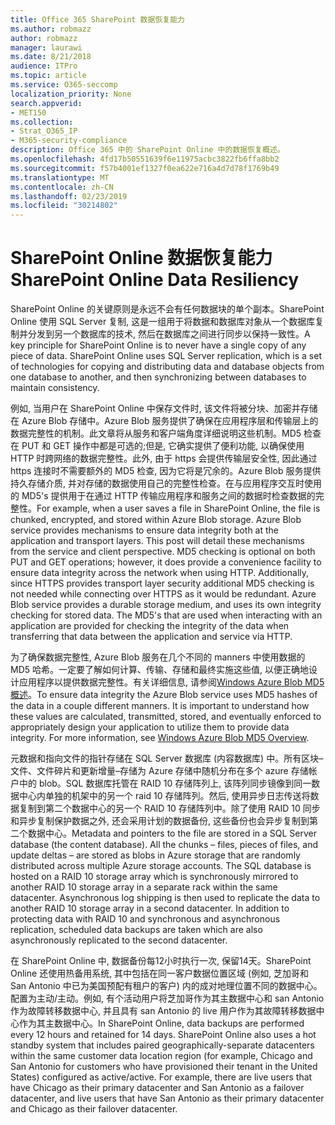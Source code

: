 ```yaml
---
title: Office 365 SharePoint 数据恢复能力
ms.author: robmazz
author: robmazz
manager: laurawi
ms.date: 8/21/2018
audience: ITPro
ms.topic: article
ms.service: O365-seccomp
localization_priority: None
search.appverid:
- MET150
ms.collection:
- Strat_O365_IP
- M365-security-compliance
description: Office 365 中的 SharePoint Online 中的数据恢复概述。
ms.openlocfilehash: 4fd17b50551639f6e11975acbc3822fb6ffa8bb2
ms.sourcegitcommit: f57b4001ef1327f0ea622e716a4d7d78f1769b49
ms.translationtype: MT
ms.contentlocale: zh-CN
ms.lasthandoff: 02/23/2019
ms.locfileid: "30214802"
---
```

# <a name="sharepoint-online-data-resiliency"></a><span data-ttu-id="b6fb2-103">SharePoint Online 数据恢复能力</span><span class="sxs-lookup"><span data-stu-id="b6fb2-103">SharePoint Online Data Resiliency</span></span>
<span data-ttu-id="b6fb2-p101">SharePoint Online 的关键原则是永远不会有任何数据块的单个副本。SharePoint Online 使用 SQL Server 复制, 这是一组用于将数据和数据库对象从一个数据库复制并分发到另一个数据库的技术, 然后在数据库之间进行同步以保持一致性。</span><span class="sxs-lookup"><span data-stu-id="b6fb2-p101">A key principle for SharePoint Online is to never have a single copy of any piece of data. SharePoint Online uses SQL Server replication, which is a set of technologies for copying and distributing data and database objects from one database to another, and then synchronizing between databases to maintain consistency.</span></span> 

<span data-ttu-id="b6fb2-p102">例如, 当用户在 SharePoint Online 中保存文件时, 该文件将被分块、加密并存储在 Azure Blob 存储中。Azure Blob 服务提供了确保在应用程序层和传输层上的数据完整性的机制。此文章将从服务和客户端角度详细说明这些机制。MD5 检查在 PUT 和 GET 操作中都是可选的;但是, 它确实提供了便利功能, 以确保使用 HTTP 时跨网络的数据完整性。此外, 由于 https 会提供传输层安全性, 因此通过 https 连接时不需要额外的 MD5 检查, 因为它将是冗余的。Azure Blob 服务提供持久存储介质, 并对存储的数据使用自己的完整性检查。在与应用程序交互时使用的 MD5's 提供用于在通过 HTTP 传输应用程序和服务之间的数据时检查数据的完整性。</span><span class="sxs-lookup"><span data-stu-id="b6fb2-p102">For example, when a user saves a file in SharePoint Online, the file is chunked, encrypted, and stored within Azure Blob storage. Azure Blob service provides mechanisms to ensure data integrity both at the application and transport layers. This post will detail these mechanisms from the service and client perspective. MD5 checking is optional on both PUT and GET operations; however, it does provide a convenience facility to ensure data integrity across the network when using HTTP. Additionally, since HTTPS provides transport layer security additional MD5 checking is not needed while connecting over HTTPS as it would be redundant. Azure Blob service provides a durable storage medium, and uses its own integrity checking for stored data. The MD5's that are used when interacting with an application are provided for checking the integrity of the data when transferring that data between the application and service via HTTP.</span></span> 

<span data-ttu-id="b6fb2-p103">为了确保数据完整性, Azure Blob 服务在几个不同的 manners 中使用数据的 MD5 哈希。一定要了解如何计算、传输、存储和最终实施这些值, 以便正确地设计应用程序以提供数据完整性。有关详细信息, 请参阅[Windows Azure Blob MD5 概述](http://blogs.msdn.com/b/windowsazurestorage/archive/2011/02/18/windows-azure-blob-md5-overview.aspx)。</span><span class="sxs-lookup"><span data-stu-id="b6fb2-p103">To ensure data integrity the Azure Blob service uses MD5 hashes of the data in a couple different manners. It is important to understand how these values are calculated, transmitted, stored, and eventually enforced to appropriately design your application to utilize them to provide data integrity. For more information, see [Windows Azure Blob MD5 Overview](http://blogs.msdn.com/b/windowsazurestorage/archive/2011/02/18/windows-azure-blob-md5-overview.aspx).</span></span> 

<span data-ttu-id="b6fb2-p104">元数据和指向文件的指针存储在 SQL Server 数据库 (内容数据库) 中。所有区块–文件、文件碎片和更新增量–存储为 Azure 存储中随机分布在多个 azure 存储帐户中的 blob。SQL 数据库托管在 RAID 10 存储阵列上, 该阵列同步镜像到同一数据中心内单独的机架中的另一个 raid 10 存储阵列。然后, 使用异步日志传送将数据复制到第二个数据中心的另一个 RAID 10 存储阵列中。除了使用 RAID 10 同步和异步复制保护数据之外, 还会采用计划的数据备份, 这些备份也会异步复制到第二个数据中心。</span><span class="sxs-lookup"><span data-stu-id="b6fb2-p104">Metadata and pointers to the file are stored in a SQL Server database (the content database). All the chunks – files, pieces of files, and update deltas – are stored as blobs in Azure storage that are randomly distributed across multiple Azure storage accounts. The SQL database is hosted on a RAID 10 storage array which is synchronously mirrored to another RAID 10 storage array in a separate rack within the same datacenter. Asynchronous log shipping is then used to replicate the data to another RAID 10 storage array in a second datacenter. In addition to protecting data with RAID 10 and synchronous and asynchronous replication, scheduled data backups are taken which are also asynchronously replicated to the second datacenter.</span></span> 

<span data-ttu-id="b6fb2-p105">在 SharePoint Online 中, 数据备份每12小时执行一次, 保留14天。SharePoint Online 还使用热备用系统, 其中包括在同一客户数据位置区域 (例如, 芝加哥和 San Antonio 中已为美国预配有租户的客户) 内的成对地理位置不同的数据中心。配置为主动/主动。例如, 有个活动用户将芝加哥作为其主数据中心和 san Antonio 作为故障转移数据中心, 并且具有 san Antonio 的 live 用户作为其故障转移数据中心作为其主数据中心。</span><span class="sxs-lookup"><span data-stu-id="b6fb2-p105">In SharePoint Online, data backups are performed every 12 hours and retained for 14 days. SharePoint Online also uses a hot standby system that includes paired geographically-separate datacenters within the same customer data location region (for example, Chicago and San Antonio for customers who have provisioned their tenant in the United States) configured as active/active. For example, there are live users that have Chicago as their primary datacenter and San Antonio as a failover datacenter, and live users that have San Antonio as their primary datacenter and Chicago as their failover datacenter.</span></span> 